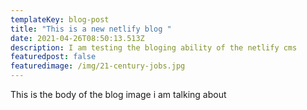 ```yaml
---
templateKey: blog-post
title: "This is a new netlify blog "
date: 2021-04-26T08:50:13.513Z
description: I am testing the bloging ability of the netlify cms
featuredpost: false
featuredimage: /img/21-century-jobs.jpg
---
```

This is the body of the blog image i am talking about